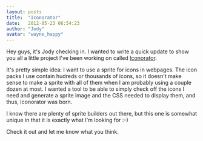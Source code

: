 ```yaml
---
layout: posts
title:  "Iconorator"
date:   2012-05-23 06:54:23
author: "Jody"
avatar: "wayne_happy"
---
```

Hey guys, it's Jody checking in. I wanted to write a quick update to show you all a little project I've been working on called [Iconorator](http://iconorator.com).

It's pretty simple idea: I want to use a sprite for icons in webpages. The icon packs I use contain hudreds or thousands of icons, so it doesn't make sense to make a sprite with all of them when I am probably using a couple dozen at most. I wanted a tool to be able to simply check off the icons I need and generate a sprite image and the CSS needed to display them, and thus, Iconorator was born.

I know there are plenty of sprite builders out there, but this one is somewhat unique in that it is exactly what I'm looking for :-)

Check it out and let me know what you think.
